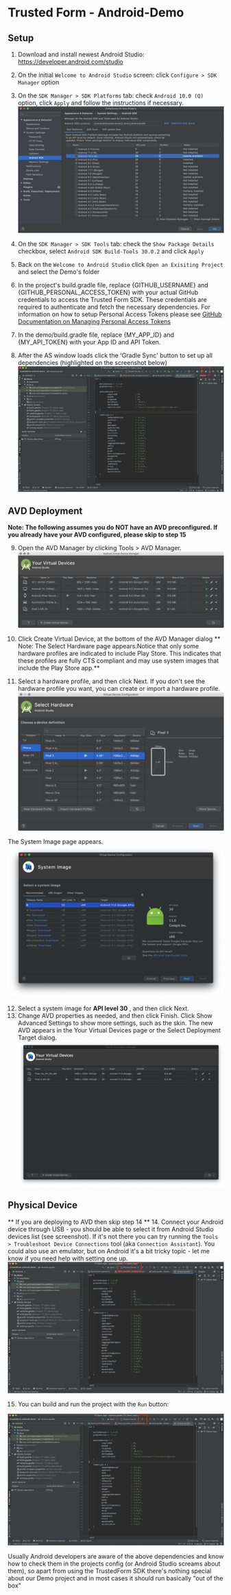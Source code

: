 # Trusted Form - Android-Demo

## Setup

1. Download and install newest Android Studio: https://developer.android.com/studio
2. On the initial `Welcome to Android Studio` screen: click `Configure > SDK Manager` option
3. On the `SDK Manager > SDK Platforms` tab: check `Android 10.0 (Q)` option, click `Apply` and follow the instructions if necessary.
   ![SDK Manager](/images/1-as-sdk-manager-1.png )

4. On the `SDK Manager > SDK Tools` tab: check the `Show Package Details` checkbox, select `Android SDK Build-Tools 30.0.2` and click `Apply`
5. Back on the `Welcome to Android Studio` click `Open an Exisiting Project` and select the Demo's folder
6. In the project's build.gradle file, replace {GITHUB_USERNAME} and {GITHUB_PERSONAL_ACCESS_TOKEN} with your actual GitHub credentials to access the Trusted Form SDK. These credentials are required to authenticate and fetch the necessary dependencies. For information on how to setup Personal Access Tokens please see [GitHub Documentation on Managing Personal Access Tokens](https://docs.github.com/en/enterprise-server@3.6/authentication/keeping-your-account-and-data-secure/managing-your-personal-access-tokens)
7. In the demo/build.gradle file, replace {MY_APP_ID} and {MY_API_TOKEN} with your App ID and API Token.
8. After the AS window loads click the 'Gradle Sync' button to set up all dependencies (highlighted on the screenshot below)
   ![Gradle sync](/images/2-as-sync.png)

## AVD Deployment
**Note: The following assumes you do NOT have an AVD preconfigured. If you already have your AVD configured, please skip to step 15**

9. Open the AVD Manager by clicking Tools > AVD Manager.
   ![Your AVDs](/images/3-avd-manager_2x.png)

10. Click Create Virtual Device, at the bottom of the AVD Manager dialog
    ** Note: The Select Hardware page appears.Notice that only some hardware profiles are indicated to include Play Store. This indicates that these profiles are fully CTS compliant and may use system images that include the Play Store app.**
11. Select a hardware profile, and then click Next. If you don't see the hardware profile you want, you can create or import a hardware profile.
    ![Create AVD](/images/4-avd-manager-device_2x.png)

The System Image page appears.
![AVD System Image](/images/5-avd-system-image.png)

12. Select a system image for **API level 30** , and then click Next.
13. Change AVD properties as needed, and then click Finish.
    Click Show Advanced Settings to show more settings, such as the skin.
    The new AVD appears in the Your Virtual Devices page or the Select Deployment Target dialog.
    ![AVD](/images/6-avd-manager-system_2x.png)


## Physical Device
** If you are deploying to AVD then skip step 14 **
14. Connect your Android device through USB - you should be able to select it from Android Studio devices list (see screenshot). If it's not there you can try running the `Tools > Troubleshoot Device Connections` tool (aka `Connection Assistant`). You could also use an emulator, but on Android it's a bit tricky topic - let me know if you need help with setting one up.
    ![Physical Device](/images/7-as-physical-device.png)

15. You can build and run the project with the `Run` button:

![Run](/images/as-run.png)

Usually Android developers are aware of the above dependencies and know how to check them in the projects config (or Android Studio screams about them), so apart from using the TrustedForm SDK there's nothing special about our Demo project and in most cases it should run basically "out of the box"



